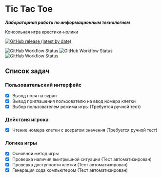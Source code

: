 # Tic Tac Toe

***Лабораторная работа по информационным технологиям***

Консольная игра крестики-нолики

[![GitHub release (latest by date)](https://img.shields.io/github/v/release/gh0st17/tic-tac-toe)](https://github.com/gh0st17/tic-tac-toe/releases/latest)

![GitHub Workflow Status](https://img.shields.io/github/actions/workflow/status/gh0st17/tic-tac-toe/.github/workflows/build.yml)
![GitHub Workflow Status](https://img.shields.io/github/actions/workflow/status/gh0st17/tic-tac-toe/.github/workflows/tests.yml?label=tests)
![GitHub Workflow Status](https://img.shields.io/github/actions/workflow/status/gh0st17/tic-tac-toe/.github/workflows/makefile.yml?label=makefile)

## Список задач

### Пользовательский интерфейс

- [x] Вывод поля на экран
- [x] Вывод приглашения пользователю на ввод номера клетки
- [x] Выбор пользователем режима игры (Требуется ручной тест)

### Действия игрока

- [x] Чтение номера клетки с возратом значения (Требуется ручной тест)

### Логика игры

- [x] Основной метод игры
- [x] Проверка наличия выигрышной ситуации (Тест автоматизирован)
- [x] Проверка доступности клетки (Тест автоматизирован)
- [x] Генерация хода компьютером (Тест автоматизирован)
